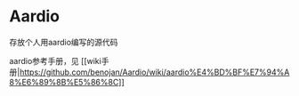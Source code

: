 # Aardio
存放个人用aardio编写的源代码

aardio参考手册，见
[[wiki手册|https://github.com/benojan/Aardio/wiki/aardio%E4%BD%BF%E7%94%A8%E6%89%8B%E5%86%8C]]

